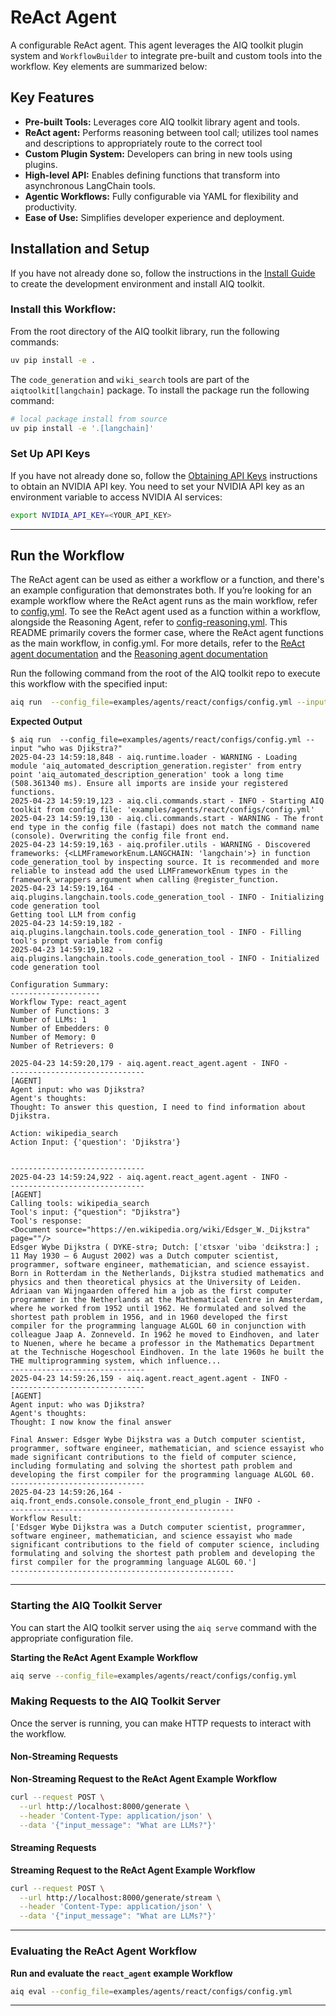 <!--
SPDX-FileCopyrightText: Copyright (c) 2025, NVIDIA CORPORATION & AFFILIATES. All rights reserved.
SPDX-License-Identifier: Apache-2.0

Licensed under the Apache License, Version 2.0 (the "License");
you may not use this file except in compliance with the License.
You may obtain a copy of the License at

http://www.apache.org/licenses/LICENSE-2.0

Unless required by applicable law or agreed to in writing, software
distributed under the License is distributed on an "AS IS" BASIS,
WITHOUT WARRANTIES OR CONDITIONS OF ANY KIND, either express or implied.
See the License for the specific language governing permissions and
limitations under the License.
-->

# ReAct Agent

A configurable ReAct agent. This agent leverages the AIQ toolkit plugin system and `WorkflowBuilder` to integrate pre-built and custom tools into the workflow. Key elements are summarized below:

## Key Features

- **Pre-built Tools:** Leverages core AIQ toolkit library agent and tools.
- **ReAct agent:** Performs reasoning between tool call; utilizes tool names and descriptions to appropriately route to the correct tool
- **Custom Plugin System:** Developers can bring in new tools using plugins.
- **High-level API:** Enables defining functions that transform into asynchronous LangChain tools.
- **Agentic Workflows:** Fully configurable via YAML for flexibility and productivity.
- **Ease of Use:** Simplifies developer experience and deployment.

## Installation and Setup

If you have not already done so, follow the instructions in the [Install Guide](../../../docs/source/quick-start/installing.md#install-from-source) to create the development environment and install AIQ toolkit.

### Install this Workflow:

From the root directory of the AIQ toolkit library, run the following commands:

```bash
uv pip install -e .
```

The `code_generation` and `wiki_search` tools are part of the `aiqtoolkit[langchain]` package.  To install the package run the following command:
```bash
# local package install from source
uv pip install -e '.[langchain]'
```

### Set Up API Keys
If you have not already done so, follow the [Obtaining API Keys](../../../docs/source/quick-start/installing.md#obtaining-api-keys) instructions to obtain an NVIDIA API key. You need to set your NVIDIA API key as an environment variable to access NVIDIA AI services:

```bash
export NVIDIA_API_KEY=<YOUR_API_KEY>
```
---

## Run the Workflow

The ReAct agent can be used as either a workflow or a function, and there's an example configuration that demonstrates both.
If you’re looking for an example workflow where the ReAct agent runs as the main workflow, refer to [config.yml](configs/config.yml).
To see the ReAct agent used as a function within a workflow, alongside the Reasoning Agent, refer to [config-reasoning.yml](configs/config-reasoning.yml).
This README primarily covers the former case, where the ReAct agent functions as the main workflow, in config.yml.
For more details, refer to the [ReAct agent documentation](../../../docs/source/workflows/about/react-agent.md) and the [Reasoning agent documentation](../../../docs/source/workflows/about/reasoning-agent.md)

Run the following command from the root of the AIQ toolkit repo to execute this workflow with the specified input:

```bash
aiq run  --config_file=examples/agents/react/configs/config.yml --input "who was Djikstra?"
```

**Expected Output**

```console
$ aiq run  --config_file=examples/agents/react/configs/config.yml --input "who was Djikstra?"
2025-04-23 14:59:18,848 - aiq.runtime.loader - WARNING - Loading module 'aiq_automated_description_generation.register' from entry point 'aiq_automated_description_generation' took a long time (508.361340 ms). Ensure all imports are inside your registered functions.
2025-04-23 14:59:19,123 - aiq.cli.commands.start - INFO - Starting AIQ toolkit from config file: 'examples/agents/react/configs/config.yml'
2025-04-23 14:59:19,130 - aiq.cli.commands.start - WARNING - The front end type in the config file (fastapi) does not match the command name (console). Overwriting the config file front end.
2025-04-23 14:59:19,163 - aiq.profiler.utils - WARNING - Discovered frameworks: {<LLMFrameworkEnum.LANGCHAIN: 'langchain'>} in function code_generation_tool by inspecting source. It is recommended and more reliable to instead add the used LLMFrameworkEnum types in the framework_wrappers argument when calling @register_function.
2025-04-23 14:59:19,164 - aiq.plugins.langchain.tools.code_generation_tool - INFO - Initializing code generation tool
Getting tool LLM from config
2025-04-23 14:59:19,182 - aiq.plugins.langchain.tools.code_generation_tool - INFO - Filling tool's prompt variable from config
2025-04-23 14:59:19,182 - aiq.plugins.langchain.tools.code_generation_tool - INFO - Initialized code generation tool

Configuration Summary:
--------------------
Workflow Type: react_agent
Number of Functions: 3
Number of LLMs: 1
Number of Embedders: 0
Number of Memory: 0
Number of Retrievers: 0

2025-04-23 14:59:20,179 - aiq.agent.react_agent.agent - INFO -
------------------------------
[AGENT]
Agent input: who was Djikstra?
Agent's thoughts:
Thought: To answer this question, I need to find information about Djikstra.

Action: wikipedia_search
Action Input: {'question': 'Djikstra'}


------------------------------
2025-04-23 14:59:24,922 - aiq.agent.react_agent.agent - INFO -
------------------------------
[AGENT]
Calling tools: wikipedia_search
Tool's input: {"question": "Djikstra"}
Tool's response:
<Document source="https://en.wikipedia.org/wiki/Edsger_W._Dijkstra" page=""/>
Edsger Wybe Dijkstra ( DYKE-strə; Dutch: [ˈɛtsxər ˈʋibə ˈdɛikstraː] ; 11 May 1930 – 6 August 2002) was a Dutch computer scientist, programmer, software engineer, mathematician, and science essayist.
Born in Rotterdam in the Netherlands, Dijkstra studied mathematics and physics and then theoretical physics at the University of Leiden. Adriaan van Wijngaarden offered him a job as the first computer programmer in the Netherlands at the Mathematical Centre in Amsterdam, where he worked from 1952 until 1962. He formulated and solved the shortest path problem in 1956, and in 1960 developed the first compiler for the programming language ALGOL 60 in conjunction with colleague Jaap A. Zonneveld. In 1962 he moved to Eindhoven, and later to Nuenen, where he became a professor in the Mathematics Department at the Technische Hogeschool Eindhoven. In the late 1960s he built the THE multiprogramming system, which influence...
------------------------------
2025-04-23 14:59:26,159 - aiq.agent.react_agent.agent - INFO -
------------------------------
[AGENT]
Agent input: who was Djikstra?
Agent's thoughts:
Thought: I now know the final answer

Final Answer: Edsger Wybe Dijkstra was a Dutch computer scientist, programmer, software engineer, mathematician, and science essayist who made significant contributions to the field of computer science, including formulating and solving the shortest path problem and developing the first compiler for the programming language ALGOL 60.
------------------------------
2025-04-23 14:59:26,164 - aiq.front_ends.console.console_front_end_plugin - INFO -
--------------------------------------------------
Workflow Result:
['Edsger Wybe Dijkstra was a Dutch computer scientist, programmer, software engineer, mathematician, and science essayist who made significant contributions to the field of computer science, including formulating and solving the shortest path problem and developing the first compiler for the programming language ALGOL 60.']
--------------------------------------------------
```
---

### Starting the AIQ Toolkit Server

You can start the AIQ toolkit server using the `aiq serve` command with the appropriate configuration file.

**Starting the ReAct Agent Example Workflow**

```bash
aiq serve --config_file=examples/agents/react/configs/config.yml
```

### Making Requests to the AIQ Toolkit Server

Once the server is running, you can make HTTP requests to interact with the workflow.

#### Non-Streaming Requests

**Non-Streaming Request to the ReAct Agent Example Workflow**

```bash
curl --request POST \
  --url http://localhost:8000/generate \
  --header 'Content-Type: application/json' \
  --data '{"input_message": "What are LLMs?"}'
```

#### Streaming Requests

**Streaming Request to the ReAct Agent Example Workflow**

```bash
curl --request POST \
  --url http://localhost:8000/generate/stream \
  --header 'Content-Type: application/json' \
  --data '{"input_message": "What are LLMs?"}'
```
---
### Evaluating the ReAct Agent Workflow
**Run and evaluate the `react_agent` example Workflow**

```bash
aiq eval --config_file=examples/agents/react/configs/config.yml
```
---
